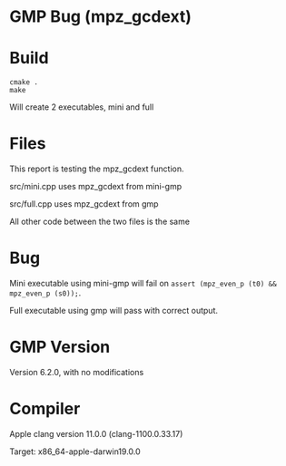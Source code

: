 # GMP Bug (mpz_gcdext)

# Build
```
cmake .
make
```

Will create 2 executables, mini and full

# Files
This report is testing the mpz_gcdext function.

src/mini.cpp uses mpz_gcdext from mini-gmp

src/full.cpp uses mpz_gcdext from gmp

All other code between the two files is the same

# Bug
Mini executable using mini-gmp will fail on `assert (mpz_even_p (t0) && mpz_even_p (s0));`.

Full executable using gmp will pass with correct output.

# GMP Version
Version 6.2.0, with no modifications

# Compiler
Apple clang version 11.0.0 (clang-1100.0.33.17)

Target: x86_64-apple-darwin19.0.0
